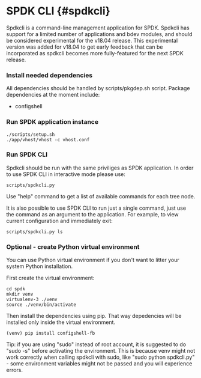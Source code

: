 # SPDK CLI {#spdkcli}

Spdkcli is a command-line management application for SPDK.
Spdkcli has support for a limited number of applications and bdev modules,
and should be considered experimental for the v18.04 release.
This experimental version was added for v18.04 to get early feedback
that can be incorporated as spdkcli becomes more fully-featured
for the next SPDK release.

### Install needed dependencies

All dependencies should be handled by scripts/pkgdep.sh script.
Package dependencies at the moment include:
 - configshell

### Run SPDK application instance

~~~{.sh}
./scripts/setup.sh
./app/vhost/vhost -c vhost.conf
~~~

### Run SPDK CLI

Spdkcli should be run with the same priviliges as SPDK application.
In order to use SPDK CLI in interactive mode please use:
~~~{.sh}
scripts/spdkcli.py
~~~
Use "help" command to get a list of available commands for each tree node.

It is also possible to use SPDK CLI to run just a single command,
just use the command as an argument to the application.
For example, to view current configuration and immediately exit:
 ~~~{.sh}
scripts/spdkcli.py ls
~~~

### Optional - create Python virtual environment

You can use Python virtual environment if you don't want to litter your
system Python installation.

First create the virtual environment:
~~~{.sh}
cd spdk
mkdir venv
virtualenv-3 ./venv
source ./venv/bin/activate
~~~

Then install the dependencies using pip. That way depedencies will be
installed only inside the virtual environment.
~~~{.sh}
(venv) pip install configshell-fb
~~~

Tip: if you are using "sudo" instead of root account, it is suggested to do
"sudo -s" before activating the environment. This is because venv might not work
correctly when calling spdkcli with sudo, like "sudo python spdkcli.py" -
some environment variables might not be passed and you will experience errors.
